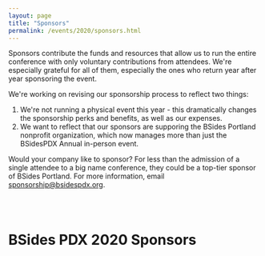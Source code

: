 ```yaml
---
layout: page
title: "Sponsors"
permalink: /events/2020/sponsors.html
---
```


Sponsors contribute the funds and resources that allow us to run the entire conference with only voluntary contributions from attendees. We're especially grateful for all of them, especially the ones who return year after year sponsoring the event.

We're working on revising our sponsorship process to reflect two things:
1. We're not running a physical event this year - this dramatically changes the sponsorship perks and benefits, as well as our expenses.
2. We want to reflect that our sponsors are supporing the BSides Portland nonprofit organization, which now manages more than just the BSidesPDX Annual in-person event.

Would your company like to sponsor? For less than the admission of a single attendee to a big name conference, they could be a top-tier sponsor of BSides Portland. For more information, email <a href="mailto:sponsorship@bsidespdx.org">sponsorship@bsidespdx.org</a>.

<p>&nbsp;</p>
<div class="row">
  <div class="columns small-12"><h1 class="center-text"><strong>BSides PDX 2020 Sponsors</strong></h1></div>
</div>
<p>&nbsp;</p>
<div class="row">
  <div class="columns medium-4"><img src="/images/2020/sponsorlogos/1.svg" alt="" class="center"/></div>
  <div class="columns medium-4"><img src="/images/2020/sponsorlogos/2.svg" alt="" class="center"/></div>
  <div class="columns medium-4"><img src="/images/2020/sponsorlogos/3.svg" alt="" class="center"/></div>
</div>
<div class="row">
  <div class="columns medium-4"><img src="/images/2020/sponsorlogos/4.svg" alt="" class="center"/></div>
  <div class="columns medium-4"><img src="/images/2020/sponsorlogos/5.svg" alt="" class="center"/></div>
  <div class="columns medium-4"><img src="/images/2020/sponsorlogos/6.svg" alt="" class="center"/></div>
</div>
<p>&nbsp;</p>
<div class="row">
  <div class="columns small-6"><img src="/images/2020/sponsorlogos/7.svg" alt="" class="center"/></div>
  <div class="columns small-6"><img src="/images/2020/sponsorlogos/8.svg" alt="" class="center"/></div>
  <div class="columns small-6"><img src="/images/2020/sponsorlogos/9.svg" alt="" class="center"/></div>
  <div class="columns small-6"><img src="/images/2020/sponsorlogos/10.svg" alt="" class="center"/></div>
  <div class="columns small-6"><img src="/images/2020/sponsorlogos/11.svg" alt="" class="center"/></div>
  <div class="columns small-6"><img src="/images/2020/sponsorlogos/12.svg" alt="" class="center"/></div>
  </div>
<p>&nbsp;</p>
<div class="row">
  <div class="columns small-6"><img src="/images/2020/sponsorlogos/13.svg" alt="" class="center"/></div>
  <div class="columns small-6"><img src="/images/2020/sponsorlogos/14.svg" alt="" class="center"/></div>
  <div class="columns small-6"><img src="/images/2020/sponsorlogos/15.svg" alt="" class="center"/></div>
  <div class="columns small-6"><img src="/images/2020/sponsorlogos/16.svg" alt="" class="center"/></div>
  <div class="columns small-6"><img src="/images/2020/sponsorlogos/17.svg" alt="" class="center"/></div>
  <div class="columns small-6"><img src="/images/2020/sponsorlogos/18.svg" alt="" class="center"/></div>
</div>
